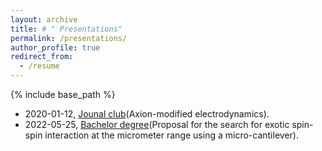 ```yaml
---
layout: archive
title: # " Presentations"
permalink: /presentations/
author_profile: true
redirect_from:
  - /resume
---
```


{% include base_path %}

* 2020-01-12, [Jounal club](http://ze-ouyang.github.io/files/axion_modified_ED.pdf)(Axion-modified electrodynamics).
* 2022-05-25, [Bachelor degree](http://ze-ouyang.github.io/files/bachelor_defense.pdf)(Proposal for the search for exotic spin-spin interaction at the micrometer range using a micro-cantilever).
